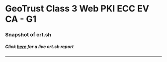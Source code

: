 # GeoTrust Class 3 Web PKI ECC EV CA - G1
### Snapshot of crt.sh
##### Click [here](https://crt.sh/?q=6A6755BA10DC5D5EAE9BEEC7ACE8D973DE53D3D1850174D4E02EC23363E12CC8) for a live crt.sh report

---
